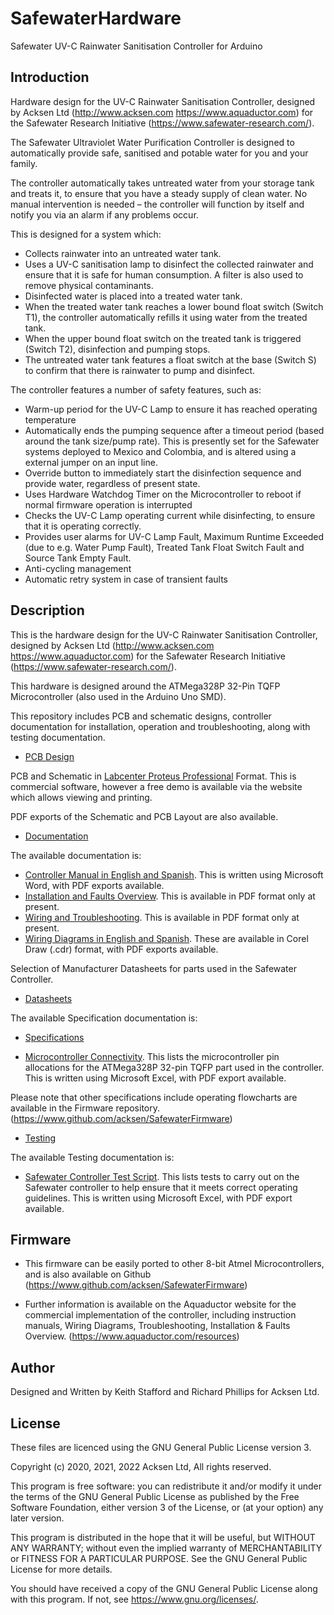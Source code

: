 # SafewaterHardware
Safewater UV-C Rainwater Sanitisation Controller for Arduino

## Introduction

Hardware design for the UV-C Rainwater Sanitisation Controller, designed by Acksen Ltd (http://www.acksen.com https://www.aquaductor.com) for the Safewater Research Initiative (https://www.safewater-research.com/).

The Safewater Ultraviolet Water Purification Controller is designed to automatically provide safe,
sanitised and potable water for you and your family.

The controller automatically takes untreated water from your storage tank and treats it, to ensure that you
have a steady supply of clean water. No manual intervention is needed – the controller will function by
itself and notify you via an alarm if any problems occur.

This is designed for a system which:
- Collects rainwater into an untreated water tank.
- Uses a UV-C sanitisation lamp to disinfect the collected rainwater and ensure that it is safe for
human consumption.  A filter is also used to remove physical contaminants.
- Disinfected water is placed into a treated water tank.
- When the treated water tank reaches a lower bound float switch (Switch T1), the controller automatically refills it using water from the treated tank.
- When the upper bound float switch on the treated tank is triggered (Switch T2), disinfection and pumping stops.
- The untreated water tank features a float switch at the base (Switch S) to confirm that there is rainwater to pump and disinfect.

The controller features a number of safety features, such as:
- Warm-up period for the UV-C Lamp to ensure it has reached operating temperature
- Automatically ends the pumping sequence after a timeout period (based around the tank size/pump rate).
This is presently set for the Safewater systems deployed to Mexico and Colombia, and is altered using a external jumper on an input line.
- Override button to immediately start the disinfection sequence and provide water, regardless of present state.
- Uses Hardware Watchdog Timer on the Microcontroller to reboot if normal firmware operation is interrupted
- Checks the UV-C Lamp operating current while disinfecting, to ensure that it is operating correctly.
- Provides user alarms for UV-C Lamp Fault, Maximum Runtime Exceeded (due to e.g. Water Pump Fault), Treated Tank Float Switch Fault 
and Source Tank Empty Fault.
- Anti-cycling management
- Automatic retry system in case of transient faults

## Description

This is the hardware design for the UV-C Rainwater Sanitisation Controller, designed by Acksen Ltd
(http://www.acksen.com https://www.aquaductor.com) for the Safewater Research 
Initiative (https://www.safewater-research.com/).

This hardware is designed around the ATMega328P 32-Pin TQFP Microcontroller (also used in the Arduino Uno SMD).

This repository includes PCB and schematic designs, controller documentation for installation, operation and troubleshooting, along with testing documentation.

- [PCB Design](./pcb)

PCB and Schematic in [Labcenter Proteus Professional](https://www.labcenter.com/) Format.  This is commercial software, however a free demo is available via the website which allows viewing and printing.

PDF exports of the Schematic and PCB Layout are also available.

- [Documentation](./docs)

The available documentation is:
- [Controller Manual in English and Spanish](./docs/manual/).  This is written using Microsoft Word, with PDF exports available.
- [Installation and Faults Overview](./docs/installation_and_faults_overview).  This is available in PDF format only at present.
- [Wiring and Troubleshooting](./docs/wiring_and_troubleshooting).  This is available in PDF format only at present.
- [Wiring Diagrams in English and Spanish](./docs/wiring_diagrams).  These are available in Corel Draw (.cdr) format, with PDF exports available.

Selection of Manufacturer Datasheets for parts used in the Safewater Controller.

- [Datasheets](./datasheets)

The available Specification documentation is:
- [Specifications](./specifications)

- [Microcontroller Connectivity](./specifications/microcontroller_connectivity).  This lists the microcontroller pin allocations for the ATMega328P 32-pin TQFP part used in the controller.  This is written using Microsoft Excel, with PDF export available.

Please note that other specifications include operating flowcharts are available in the Firmware repository. (https://www.github.com/acksen/SafewaterFirmware)

- [Testing](./testing)

The available Testing documentation is:
- [Safewater Controller Test Script](./testing/test_script).  This lists tests to carry out on the Safewater controller to help ensure that it meets correct operating guidelines.  This is written using Microsoft Excel, with PDF export available.

## Firmware

- This firmware can be easily ported to other 8-bit Atmel Microcontrollers, and is also available on Github (https://www.github.com/acksen/SafewaterFirmware)

- Further information is available on the Aquaductor website for the commercial implementation of the controller, including instruction manuals, Wiring Diagrams, Troubleshooting, Installation & Faults Overview.
(https://www.aquaductor.com/resources)

## Author
Designed and Written by Keith Stafford and Richard Phillips for Acksen Ltd.

## License
These files are licenced using the GNU General Public License version 3.

Copyright (c) 2020, 2021, 2022 Acksen Ltd, All rights reserved.

This program is free software: you can redistribute it and/or modify it under the terms of the GNU General Public License as published by the Free Software Foundation, either version 3 of the License, or (at your option) any later version.

This program is distributed in the hope that it will be useful, but WITHOUT ANY WARRANTY; without even the implied warranty of MERCHANTABILITY or FITNESS FOR A PARTICULAR PURPOSE. See the GNU General Public License for more details.

You should have received a copy of the GNU General Public License along with this program. If not, see <https://www.gnu.org/licenses/>.